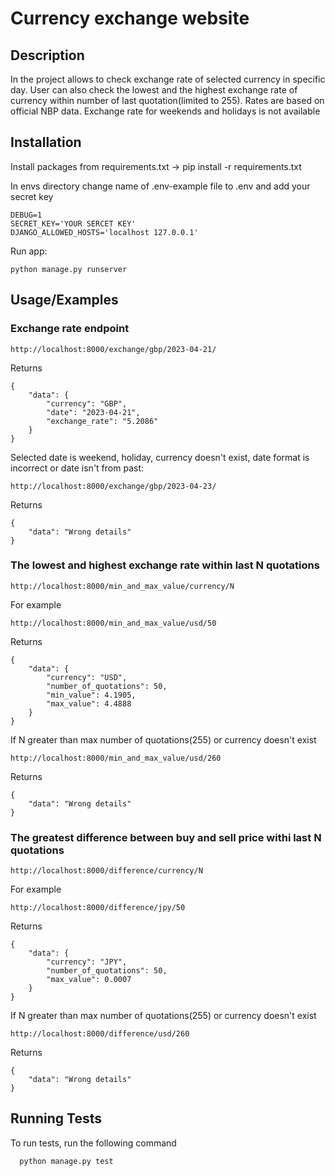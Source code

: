
# Currency exchange website

## Description

In the project allows to check exchange rate of selected currency in specific day.
User can also check the lowest and the highest exchange rate of currency within number of last quotation(limited to 255).
Rates are based on official NBP data.
Exchange rate for weekends and holidays is not available





## Installation

Install packages from requirements.txt -> pip install -r requirements.txt

In envs directory change name of .env-example file to .env and add your secret key
```
DEBUG=1
SECRET_KEY='YOUR SERCET KEY'
DJANGO_ALLOWED_HOSTS='localhost 127.0.0.1'
```

Run app:

```
python manage.py runserver
```


## Usage/Examples

### Exchange rate endpoint

```
http://localhost:8000/exchange/gbp/2023-04-21/

```

Returns

```
{
    "data": {
        "currency": "GBP",
        "date": "2023-04-21",
        "exchange_rate": "5.2086"
    }
}
```

Selected date is weekend, holiday, currency doesn't exist, date format is incorrect or date isn't from past:


```
http://localhost:8000/exchange/gbp/2023-04-23/

```

Returns

```
{
    "data": "Wrong details"
}
```

### The lowest and highest exchange rate within last N quotations

```
http://localhost:8000/min_and_max_value/currency/N
```

For example

```
http://localhost:8000/min_and_max_value/usd/50
```

Returns

```
{
    "data": {
        "currency": "USD",
        "number_of_quotations": 50,
        "min_value": 4.1905,
        "max_value": 4.4888
    }
}
```

If N greater than max number of quotations(255) or currency doesn't exist

```
http://localhost:8000/min_and_max_value/usd/260
```

Returns 

```
{
    "data": "Wrong details"
}
```


### The greatest difference between buy and sell price withi last N quotations

```
http://localhost:8000/difference/currency/N
```

For example

```
http://localhost:8000/difference/jpy/50
```

Returns

```
{
    "data": {
        "currency": "JPY",
        "number_of_quotations": 50,
        "max_value": 0.0007
    }
}
```

If N greater than max number of quotations(255) or currency doesn't exist

```
http://localhost:8000/difference/usd/260
```

Returns

```
{
    "data": "Wrong details"
}
```
## Running Tests

To run tests, run the following command

```
  python manage.py test
```

